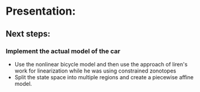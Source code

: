 # Presentation:











## Next steps:

### Implement the actual model of the car
  - Use the nonlinear bicycle model and then use the approach of liren's work for linearization while he was using constrained zonotopes
  - Split the state space into multiple regions and create a piecewise affine model.
  